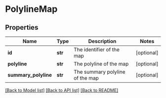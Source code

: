 # PolylineMap

## Properties
Name | Type | Description | Notes
------------ | ------------- | ------------- | -------------
**id** | **str** | The identifier of the map | [optional] 
**polyline** | **str** | The polyline of the map | [optional] 
**summary_polyline** | **str** | The summary polyline of the map | [optional] 

[[Back to Model list]](../README.md#documentation-for-models) [[Back to API list]](../README.md#documentation-for-api-endpoints) [[Back to README]](../README.md)


